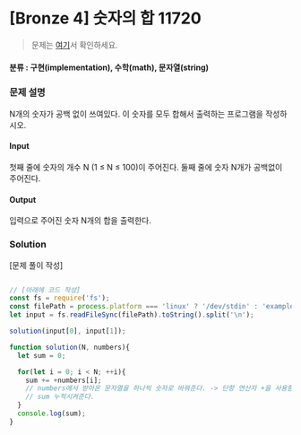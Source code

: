 # [Bronze 4] 숫자의 합 11720 

> 문제는 [여기](https://www.acmicpc.net/problem/11720)서 확인하세요.

#### 분류 : 구현(implementation), 수학(math), 문자열(string)

### 문제 설명

<p>N개의 숫자가 공백 없이 쓰여있다. 이 숫자를 모두 합해서 출력하는 프로그램을 작성하시오.</p>

#### Input

<p>첫째 줄에 숫자의 개수 N (1 ≤ N ≤ 100)이 주어진다. 둘째 줄에 숫자 N개가 공백없이 주어진다.</p>

#### Output

<p>입력으로 주어진 숫자 N개의 합을 출력한다.</p>


### Solution

[문제 풀이 작성]

```javascript

// [아래에 코드 작성]
const fs = require('fs');
const filePath = process.platform === 'linux' ? '/dev/stdin' : 'example.txt';
let input = fs.readFileSync(filePath).toString().split('\n');

solution(input[0], input[1]);

function solution(N, numbers){
  let sum = 0;

  for(let i = 0; i < N; ++i){
    sum += +numbers[i];
    // numbers에서 받아온 문자열을 하나씩 숫자로 바꿔준다. -> 단항 연산자 +을 사용함.
    // sum 누적시켜준다.
  }
  console.log(sum);
}

```